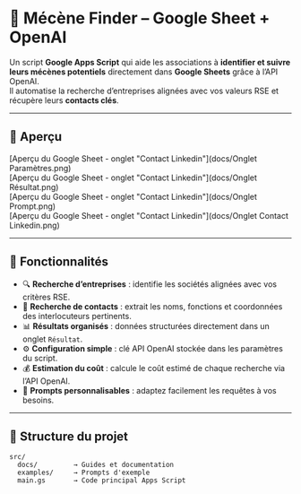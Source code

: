 
# 🎯 Mécène Finder – Google Sheet + OpenAI

Un script **Google Apps Script** qui aide les associations à **identifier et suivre leurs mécènes potentiels** directement dans **Google Sheets** grâce à l’API OpenAI.  
Il automatise la recherche d’entreprises alignées avec vos valeurs RSE et récupère leurs **contacts clés**.

---

## 📸 Aperçu
[Aperçu du Google Sheet - onglet "Contact Linkedin"](docs/Onglet Paramètres.png)  
[Aperçu du Google Sheet - onglet "Contact Linkedin"](docs/Onglet Résultat.png)  
[Aperçu du Google Sheet - onglet "Contact Linkedin"](docs/Onglet Prompt.png)  
[Aperçu du Google Sheet - onglet "Contact Linkedin"](docs/Onglet Contact Linkedin.png)  

---

## 🚀 Fonctionnalités

- 🔍 **Recherche d’entreprises** : identifie les sociétés alignées avec vos critères RSE.
- 👥 **Recherche de contacts** : extrait les noms, fonctions et coordonnées des interlocuteurs pertinents.
- 📊 **Résultats organisés** : données structurées directement dans un onglet `Résultat`.
- ⚙️ **Configuration simple** : clé API OpenAI stockée dans les paramètres du script.
- 💰 **Estimation du coût** : calcule le coût estimé de chaque recherche via l’API OpenAI.
- 📂 **Prompts personnalisables** : adaptez facilement les requêtes à vos besoins.

---

## 📁 Structure du projet

```plaintext
src/
  docs/         → Guides et documentation
  examples/     → Prompts d'exemple
  main.gs       → Code principal Apps Script
